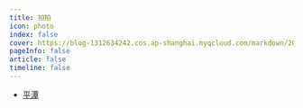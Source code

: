 ```yaml
---
title: 拍拍
icon: photo 
index: false
cover: https://blog-1312634242.cos.ap-shanghai.myqcloud.com/markdown/202305122sdf05406.jpg
pageInfo: false
article: false
timeline: false
---
```

- <HopeIcon icon="picture"/> [平潭](99平潭.md)
